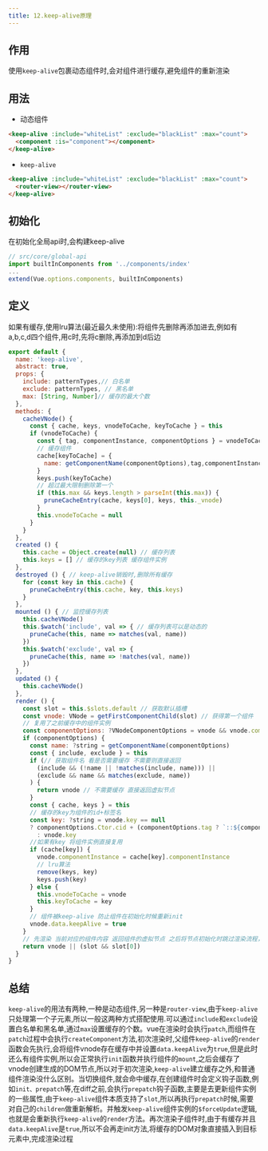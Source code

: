 ```yaml
---
title: 12.keep-alive原理
---
```


## 作用
使用`keep-alive`包裹动态组件时,会对组件进行缓存,避免组件的重新渲染
## 用法
- 动态组件
```html
<keep-alive :include="whiteList" :exclude="blackList" :max="count">
  <component :is="component"></component>
</keep-alive>
```
- `keep-alive`
```html
<keep-alive :include="whiteList" :exclude="blackList" :max="count">
  <router-view></router-view>
</keep-alive>
```
## 初始化
在初始化全局api时,会构建keep-alive
```js
// src/core/global-api
import builtInComponents from '../components/index'
...
extend(Vue.options.components, builtInComponents)
```
## 定义
如果有缓存,使用lru算法(最近最久未使用):将组件先删除再添加进去,例如有a,b,c,d四个组件,用c时,先将c删除,再添加到d后边
```js
export default {
  name: 'keep-alive',
  abstract: true,
  props: {
    include: patternTypes,// 白名单
    exclude: patternTypes, // 黑名单
    max: [String, Number]// 缓存的最大个数
  },
  methods: {
    cacheVNode() {
      const { cache, keys, vnodeToCache, keyToCache } = this
      if (vnodeToCache) {
        const { tag, componentInstance, componentOptions } = vnodeToCache
        // 缓存组件
        cache[keyToCache] = {
          name: getComponentName(componentOptions),tag,componentInstance,
        }
        keys.push(keyToCache)
        // 超过最大限制删除第一个
        if (this.max && keys.length > parseInt(this.max)) {
          pruneCacheEntry(cache, keys[0], keys, this._vnode)
        }
        this.vnodeToCache = null
      }
    }
  },
  created () {
    this.cache = Object.create(null) // 缓存列表
    this.keys = [] // 缓存的key列表 缓存组件实例
  },
  destroyed () { // keep-alive销毁时,删除所有缓存
    for (const key in this.cache) {
      pruneCacheEntry(this.cache, key, this.keys)
    }
  },
  mounted () { // 监控缓存列表
    this.cacheVNode()
    this.$watch('include', val => { // 缓存列表可以是动态的
      pruneCache(this, name => matches(val, name))
    })
    this.$watch('exclude', val => {
      pruneCache(this, name => !matches(val, name))
    })
  },
  updated () {
    this.cacheVNode()
  },
  render () {
    const slot = this.$slots.default // 获取默认插槽
    const vnode: VNode = getFirstComponentChild(slot) // 获得第一个组件
    // 复用了之前缓存中的组件实例
    const componentOptions: ?VNodeComponentOptions = vnode && vnode.componentOptions 
    if (componentOptions) {
      const name: ?string = getComponentName(componentOptions)
      const { include, exclude } = this
      if (// 获取组件名 看是否需要缓存 不需要则直接返回
        (include && (!name || !matches(include, name))) ||
        (exclude && name && matches(exclude, name))
      ) {
        return vnode // 不需要缓存 直接返回虚拟节点
      }
      const { cache, keys } = this
      // 缓存的key为组件的id+标签名
      const key: ?string = vnode.key == null 
      ? componentOptions.Ctor.cid + (componentOptions.tag ? `::${componentOptions.tag}` : '')
        : vnode.key
      //如果有key 将组件实例直接复用
      if (cache[key]) { 
        vnode.componentInstance = cache[key].componentInstance
        // lru算法
        remove(keys, key)
        keys.push(key)
      } else {
        this.vnodeToCache = vnode
        this.keyToCache = key
      }
      // 组件被keep-alive 防止组件在初始化时候重新init
      vnode.data.keepAlive = true
    }
    // 先渲染 当前对应的组件内容 返回组件的虚拟节点 之后将节点初始化时跳过渲染流程，不执行init 会执行activated 和 deactivated钩子(可做拉取最新数据的操作)
    return vnode || (slot && slot[0])
  }
}
```
## 总结
`keep-alive`的用法有两种,一种是动态组件,另一种是`router-view`,由于`keep-alive`只处理第一个子元素,所以一般这两种方式搭配使用.可以通过`include`和`exclude`设置白名单和黑名单,通过`max`设置缓存的个数。vue在渲染时会执行`patch`,而组件在`patch`过程中会执行`createComponent`方法,初次渲染时,父组件`keep-alive`的`render`函数会先执行,会将组件vnode存在缓存中并设置`data.keepAlive`为`true`,但是此时还么有组件实例,所以会正常执行`init`函数并执行组件的`mount`,之后会缓存了vnode创建生成的DOM节点,所以对于初次渲染,`keep-alive`建立缓存之外,和普通组件渲染没什么区别。当切换组件,就会命中缓存,在创建组件时会定义钩子函数,例如`init、prepatch`等,在diff之前,会执行`prepatch`钩子函数,主要是去更新组件实例的一些属性,由于`keep-alive`组件本质支持了`slot`,所以再执行`prepatch`时候,需要对自己的`children`做重新解析。并触发`keep-alive`组件实例的`$forceUpdate`逻辑,也就是会重新执行`keep-alive`的`render`方法。再次渲染子组件时,由于有缓存并且`data.keepAlive`是`true`,所以不会再走init方法,将缓存的DOM对象直接插入到目标元素中,完成渲染过程